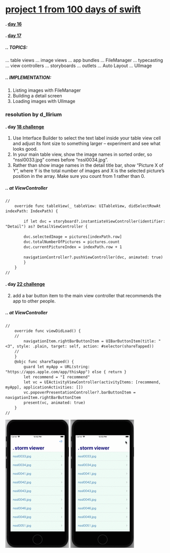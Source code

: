 # [project 1 from 100 days of swift](https://www.hackingwithswift.com/100)
#### . [day 16](https://www.hackingwithswift.com/100/16)
#### . [day 17](https://www.hackingwithswift.com/100/17)
##### .. TOPICS: 
... table views
... image views
... app bundles
... FileManager
... typecasting
... view controllers
... storyboards
... outlets
... Auto Layout
... UIImage

##### .. IMPLEMENTATION:
1. Listing images with FileManager
2. Building a detail screen
3. Loading images with UIImage

### resolution by d_llirium
####  . day [18 challenge](https://www.hackingwithswift.com/100/18)
1.  Use Interface Builder to select the text label inside your table view cell and adjust its font size to something larger – experiment and see what looks good.
2. In your main table view, show the image names in sorted order, so “nssl0033.jpg” comes before “nssl0034.jpg”.
3. Rather than show image names in the detail title bar, show “Picture X of Y”, where Y is the total number of images and X is the selected picture’s position in the array. Make sure you count from 1 rather than 0.
##### .. at ViewController
    //
        override func tableView(_ tableView: UITableView, didSelectRowAt indexPath: IndexPath) {
            
            if let dvc = storyboard?.instantiateViewController(identifier: "Detail") as? DetailViewController {
            
            dvc.selectedImage = pictures[indexPath.row]
            dvc.totalNumberOfPictures = pictures.count
            dvc.currentPictureIndex = indexPath.row + 1
            
            navigationController?.pushViewController(dvc, animated: true)
            }
        }
    //

####  . day [22 challenge](https://www.hackingwithswift.com/100/22)
2. add a bar button item to the main view controller that recommends the app to other people.
##### .. at ViewController
    //
        override func viewDidLoad() {
        //
            navigationItem.rightBarButtonItem = UIBarButtonItem(title: "<3", style: .plain, target: self, action: #selector(shareTapped))
        //
        }
        @objc func shareTapped() {
            guard let myApp = URL(string: "https://apps.apple.com/app/thisApp") else { return }
            let recommend = "I recommend"
            let vc = UIActivityViewController(activityItems: [recommend, myApp], applicationActivities: [])
            vc.popoverPresentationController?.barButtonItem = navigationItem.rightBarButtonItem
            present(vc, animated: true)
        }
    //
![](https://github.com/d-llirium/100daysOfSwift/blob/main/Project1/SelectCell_OpenPhoto.gif?raw=true)
![](https://github.com/d-llirium/100daysOfSwift/blob/main/Project1/ShareRecommend_AddToReadingList_AppIcon.gif?raw=true)
